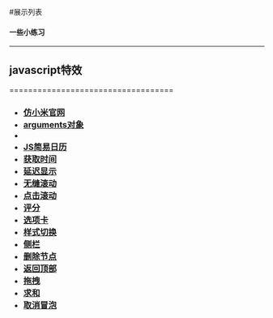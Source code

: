 #展示列表
<h4>一些小练习</h4><hr/>
<h2>javascript特效</h2>
===================================
<h3>
<ul>
  <li><a href="http://misliu.github.io/web/xiaomi/index.html">仿小米官网</a></li>
  <li><a href="http://misliu.github.io/web/coding/arguments.html">arguments对象</li>
  <li><a href=""></a></li>
	<li><a href="http://misliu.github.io/web/coding/calendar.html">JS简易日历</a></li>
	<li><a href="http://misliu.github.io/web/coding/clock.html">获取时间</a></li>
	<li><a href="http://misliu.github.io/web/coding/delay.html">延迟显示</a></li>
	<li><a href="http://misliu.github.io/web/coding/marquee.html">无缝滚动</a></li>
	<li><a href="http://misliu.github.io/web/coding/marquee1.html">点击滚动</a></li>
	<li><a href="http://misliu.github.io/web/coding/score.html">评分</a></li>
	<li><a href="http://misliu.github.io/web/coding/tab.html">选项卡</a></li>
	<li><a href="http://misliu.github.io/web/coding/toggleCss.html">样式切换</a></li>
	<li><a href="http://misliu.github.io/web/coding/%E4%BE%A7%E8%BE%B9%E6%A0%8F.html">侧栏</a></li>
	<li><a href="http://misliu.github.io/web/coding/%E5%85%A8%E9%80%89%E4%B8%8E%E5%88%A0%E9%99%A4.html">删除节点</a></li>
	<li><a href="http://misliu.github.io/web/coding/%E5%9B%9E%E5%88%B0%E9%A1%B6%E9%83%A8.html">返回顶部</a></li>
	<li><a href="http://misliu.github.io/web/coding/%E6%8B%96%E6%8B%BD.html">拖拽</a></li>
	<li><a href="http://misliu.github.io/web/coding/%E6%B1%82%E5%92%8C.html">求和</a></li>
	<li><a href="
http://misliu.github.io/web/coding/%E9%9F%B3%E4%B9%90%E5%88%97%E8%A1%A8%E4%B8%8E%E9%98%BB%E6%AD%A2%E4%BA%8B%E4%BB%B6%E5%86%92%E6%B3%A1.html">取消冒泡</a></li>
<ul>  
</h3>
